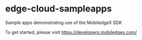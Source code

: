 # edge-cloud-sampleapps
Sample apps demonstrating use of the MobiledgeX SDK


To get started, please visit https://developers.mobiledgex.com/
